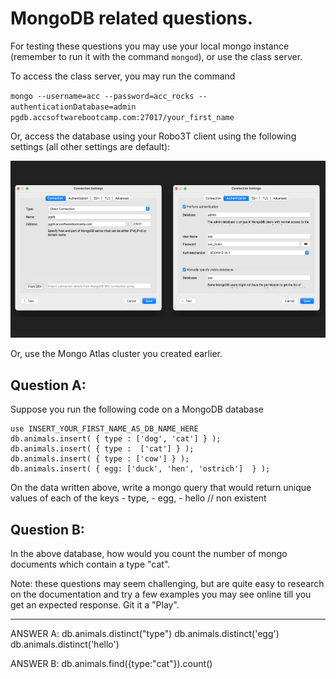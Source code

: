 # MongoDB related questions. 

For testing these questions you may use your local mongo instance (remember to run it with the command `mongod`),
or use the class server. 

To access the class server, you may run the command

`mongo --username=acc --password=acc_rocks --authenticationDatabase=admin pgdb.accsoftwarebootcamp.com:27017/your_first_name`

Or, access the database using your Robo3T client using the following settings (all other settings are default):

<img src="images/mongodb_connect.png">

Or, use the Mongo Atlas cluster you created earlier. 

## Question A:

Suppose you run the following code on a MongoDB database

    use INSERT_YOUR_FIRST_NAME_AS_DB_NAME_HERE
    db.animals.insert( { type : ['dog', 'cat'] } );
    db.animals.insert( { type :  ['cat'] } );
    db.animals.insert( { type : ['cow'] } );
    db.animals.insert( { egg: ['duck', 'hen', 'ostrich']  } );

On the data written above, write a mongo query that would return unique 
values of each of the keys
	- type, 
    - egg, 
    - hello // non existent

## Question B:

In the above database, how would you count the number of mongo documents which contain a type "cat".


Note: these questions may seem challenging, but are quite easy to research on the documentation and try a few
examples you may see online till you get an expected response. Git it a "Play". 

-----------------------------

ANSWER A: 
db.animals.distinct("type")
db.animals.distinct('egg')
db.animals.distinct('hello')


ANSWER B:
db.animals.find({type:"cat"}).count()

<!-- Correct! 100% -->